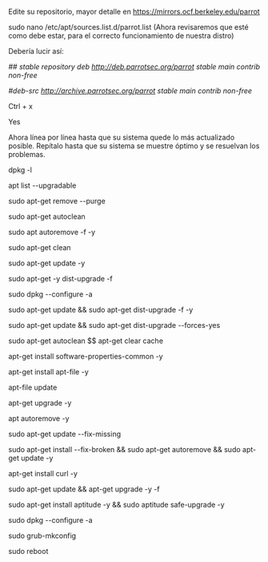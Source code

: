 Edite su repositorio, mayor detalle en https://mirrors.ocf.berkeley.edu/parrot

sudo nano /etc/apt/sources.list.d/parrot.list
(Ahora revisaremos que esté como debe estar, para el correcto funcionamiento de nuestra distro)

Debería lucir así:<p>
<i>## stable repository
deb http://deb.parrotsec.org/parrot stable main contrib non-free<p>
#deb-src http://archive.parrotsec.org/parrot stable main contrib non-free</i>

Ctrl + x

Yes

Ahora línea por línea hasta que su sistema quede lo más actualizado posible.
Repítalo hasta que su sistema se muestre óptimo y se resuelvan los problemas.


dpkg -l

apt list --upgradable

sudo apt-get remove --purge

sudo apt-get autoclean 

sudo apt autoremove -f -y

sudo apt-get clean

sudo apt-get update -y

sudo apt-get -y dist-upgrade -f

sudo dpkg --configure -a

sudo apt-get update && sudo apt-get dist-upgrade -f -y

sudo apt-get update && sudo apt-get dist-upgrade --forces-yes

sudo apt-get autoclean $$ apt-get clear cache

apt-get install software-properties-common -y

apt-get install apt-file -y

apt-file update

apt-get upgrade -y

apt autoremove -y

sudo apt-get update --fix-missing

sudo apt-get install --fix-broken && sudo apt-get autoremove && sudo apt-get update -y

apt-get install curl -y

sudo apt-get update && apt-get upgrade -y -f

sudo apt-get install aptitude -y && sudo aptitude safe-upgrade -y

sudo dpkg --configure -a

sudo grub-mkconfig

sudo reboot
